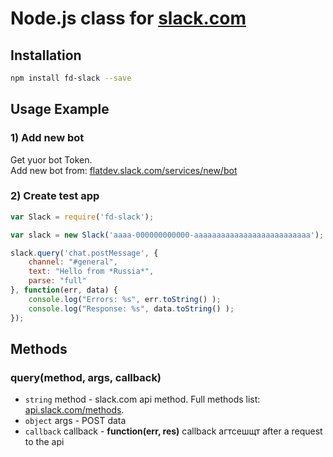 # Node.js class for [slack.com](https://slack.com/)

## Installation
```sh
npm install fd-slack --save
```

## Usage Example
### 1) Add new bot
Get yuor bot Token.\
Add new bot from: [flatdev.slack.com/services/new/bot](https://flatdev.slack.com/services/new/bot)

### 2) Create test app
```js
var Slack = require('fd-slack');

var slack = new Slack('aaaa-000000000000-aaaaaaaaaaaaaaaaaaaaaaaaaa'); //Your skack bot token

slack.query('chat.postMessage', {
    channel: "#general",
    text: "Hello from *Russia*",
    parse: "full"
}, function(err, data) {
    console.log("Errors: %s", err.toString() );
    console.log("Response: %s", data.toString() );
});
```

## Methods
### query(method, args, callback)
* `string` method - slack.com api method. Full methods list: [api.slack.com/methods](https://api.slack.com/methods).
* `object` args - POST data
* `callback` callback - **function(err, res)** callback агтсешщт after a request to the api

